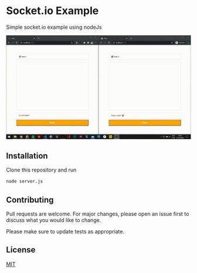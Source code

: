 # Socket.io Example

Simple socket.io example using nodeJs

<p align="center">
  <img src="images/example.gif" width="600">

  </p>

## Installation

Clone this repository and run

```bash
node server.js
```

## Contributing

Pull requests are welcome. For major changes, please open an issue first to discuss what you would like to change.

Please make sure to update tests as appropriate.

## License

[MIT](https://choosealicense.com/licenses/mit/)
